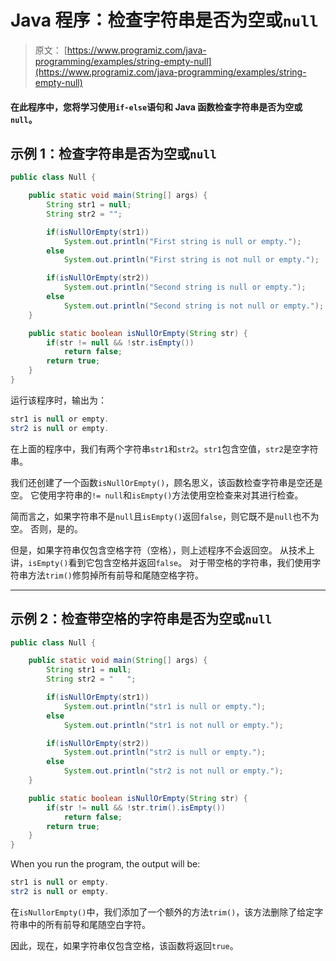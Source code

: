 # Java 程序：检查字符串是否为空或`null`

> 原文： [https://www.programiz.com/java-programming/examples/string-empty-null](https://www.programiz.com/java-programming/examples/string-empty-null)

#### 在此程序中，您将学习使用`if-else`语句和 Java 函数检查字符串是否为空或`null`。

## 示例 1：检查字符串是否为空或`null`

```java
public class Null {

    public static void main(String[] args) {
        String str1 = null;
        String str2 = "";

        if(isNullOrEmpty(str1))
            System.out.println("First string is null or empty.");
        else
            System.out.println("First string is not null or empty.");

        if(isNullOrEmpty(str2))
            System.out.println("Second string is null or empty.");
        else
            System.out.println("Second string is not null or empty.");
    }

    public static boolean isNullOrEmpty(String str) {
        if(str != null && !str.isEmpty())
            return false;
        return true;
    }
}
```

运行该程序时，输出为：

```java
str1 is null or empty.
str2 is null or empty.
```

在上面的程序中，我们有两个字符串`str1`和`str2`。`str1`包含空值，`str2`是空字符串。

我们还创建了一个函数`isNullOrEmpty()`，顾名思义，该函数检查字符串是空还是空。 它使用字符串的`!= null`和`isEmpty()`方法使用空检查来对其进行检查。

简而言之，如果字符串不是`null`且`isEmpty()`返回`false`，则它既不是`null`也不为空。 否则，是的。

但是，如果字符串仅包含空格字符（空格），则上述程序不会返回空。 从技术上讲，`isEmpty()`看到它包含空格并返回`false`。 对于带空格的字符串，我们使用字符串方法`trim()`修剪掉所有前导和尾随空格字符。

* * *

## 示例 2：检查带空格的字符串是否为空或`null`

```java
public class Null {

    public static void main(String[] args) {
        String str1 = null;
        String str2 = "   ";

        if(isNullOrEmpty(str1))
            System.out.println("str1 is null or empty.");
        else
            System.out.println("str1 is not null or empty.");

        if(isNullOrEmpty(str2))
            System.out.println("str2 is null or empty.");
        else
            System.out.println("str2 is not null or empty.");
    }

    public static boolean isNullOrEmpty(String str) {
        if(str != null && !str.trim().isEmpty())
            return false;
        return true;
    }
}
```

When you run the program, the output will be:

```java
str1 is null or empty.
str2 is null or empty.
```

在`isNullorEmpty()`中，我们添加了一个额外的方法`trim()`，该方法删除了给定字符串中的所有前导和尾随空白字符。

因此，现在，如果字符串仅包含空格，该函数将返回`true`。